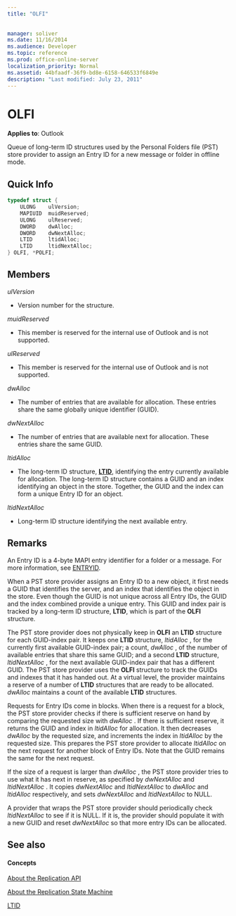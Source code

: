 ```yaml
---
title: "OLFI"
 
 
manager: soliver
ms.date: 11/16/2014
ms.audience: Developer
ms.topic: reference
ms.prod: office-online-server
localization_priority: Normal
ms.assetid: 44bfaadf-36f9-bd8e-6158-646533f6849e
description: "Last modified: July 23, 2011"
---
```


# OLFI

  
  
**Applies to**: Outlook 
  
Queue of long-term ID structures used by the Personal Folders file (PST) store provider to assign an Entry ID for a new message or folder in offline mode.
  
## Quick Info

```cpp
typedef struct { 
    ULONG    ulVersion; 
    MAPIUID  muidReserved; 
    ULONG    ulReserved; 
    DWORD    dwAlloc; 
    DWORD    dwNextAlloc; 
    LTID     ltidAlloc; 
    LTID     ltidNextAlloc; 
} OLFI, *POLFI;
```

## Members

 _ulVersion_
  
- Version number for the structure. 
    
 _muidReserved_
  
- This member is reserved for the internal use of Outlook and is not supported.
    
 _ulReserved_
  
- This member is reserved for the internal use of Outlook and is not supported.
    
 _dwAlloc_
  
- The number of entries that are available for allocation. These entries share the same globally unique identifier (GUID).
    
 _dwNextAlloc_
  
- The number of entries that are available next for allocation. These entries share the same GUID.
    
 _ltidAlloc_
  
- The long-term ID structure, **[LTID](ltid.md)**, identifying the entry currently available for allocation. The long-term ID structure contains a GUID and an index identifying an object in the store. Together, the GUID and the index can form a unique Entry ID for an object. 
    
 _ltidNextAlloc_
  
- Long-term ID structure identifying the next available entry.
    
## Remarks

An Entry ID is a 4-byte MAPI entry identifier for a folder or a message. For more information, see [ENTRYID](http://msdn.microsoft.com/en-us/library/ms836424).
  
When a PST store provider assigns an Entry ID to a new object, it first needs a GUID that identifies the server, and an index that identifies the object in the store. Even though the GUID is not unique across all Entry IDs, the GUID and the index combined provide a unique entry. This GUID and index pair is tracked by a long-term ID structure, **LTID**, which is part of the **OLFI** structure. 
  
The PST store provider does not physically keep in **OLFI** an **LTID** structure for each GUID-index pair. It keeps one **LTID** structure,  *ltidAlloc*  , for the currently first available GUID-index pair; a count,  *dwAlloc*  , of the number of available entries that share this same GUID; and a second **LTID** structure,  *ltidNextAlloc*  , for the next available GUID-index pair that has a different GUID. The PST store provider uses the **OLFI** structure to track the GUIDs and indexes that it has handed out. At a virtual level, the provider maintains a reserve of a number of **LTID** structures that are ready to be allocated.  *dwAlloc*  maintains a count of the available **LTID** structures. 
  
Requests for Entry IDs come in blocks. When there is a request for a block, the PST store provider checks if there is sufficient reserve on hand by comparing the requested size with  *dwAlloc*  . If there is sufficient reserve, it returns the GUID and index in  *ltidAlloc*  for allocation. It then decreases  *dwAlloc*  by the requested size, and increments the index in  *ltidAlloc*  by the requested size. This prepares the PST store provider to allocate  *ltidAlloc*  on the next request for another block of Entry IDs. Note that the GUID remains the same for the next request. 
  
If the size of a request is larger than  *dwAlloc*  , the PST store provider tries to use what it has next in reserve, as specified by  *dwNextAlloc*  and  *ltidNextAlloc*  . It copies  *dwNextAlloc*  and  *ltidNextAlloc*  to  *dwAlloc*  and  *ltidAlloc*  respectively, and sets  *dwNextAlloc*  and  *ltidNextAlloc*  to NULL. 
  
A provider that wraps the PST store provider should periodically check  *ltidNextAlloc*  to see if it is NULL. If it is, the provider should populate it with a new GUID and reset  *dwNextAlloc*  so that more entry IDs can be allocated. 
  
## See also

#### Concepts

[About the Replication API](about-the-replication-api.md)
  
[About the Replication State Machine](about-the-replication-state-machine.md)
  
[LTID](ltid.md)

